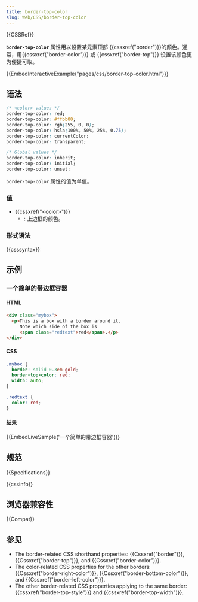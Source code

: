 ```yaml
---
title: border-top-color
slug: Web/CSS/border-top-color
---
```


{{CSSRef}}

**`border-top-color`** 属性用以设置某元素顶部 {{cssxref("border")}}的颜色。通常，用{{cssxref("border-color")}} 或 {{cssxref("border-top")}} 设置该颜色更为便捷可取。

{{EmbedInteractiveExample("pages/css/border-top-color.html")}}

## 语法

```css
/* <color> values */
border-top-color: red;
border-top-color: #ffbb00;
border-top-color: rgb(255, 0, 0);
border-top-color: hsla(100%, 50%, 25%, 0.75);
border-top-color: currentColor;
border-top-color: transparent;

/* Global values */
border-top-color: inherit;
border-top-color: initial;
border-top-color: unset;
```

`border-top-color` 属性的值为单值。

### 值

- {{cssxref("&lt;color&gt;")}}
  - : 上边框的颜色。

### 形式语法

{{csssyntax}}

## 示例

### 一个简单的带边框容器

#### HTML

```html
<div class="mybox">
  <p>This is a box with a border around it.
     Note which side of the box is
     <span class="redtext">red</span>.</p>
</div>
```

#### CSS

```css
.mybox {
  border: solid 0.3em gold;
  border-top-color: red;
  width: auto;
}

.redtext {
  color: red;
}
```

#### 结果

{{EmbedLiveSample('一个简单的带边框容器')}}

## 规范

{{Specifications}}

{{cssinfo}}

## 浏览器兼容性

{{Compat}}

## 参见

- The border-related CSS shorthand properties: {{Cssxref("border")}}, {{Cssxref("border-top")}}, and {{Cssxref("border-color")}}.
- The color-related CSS properties for the other borders: {{Cssxref("border-right-color")}}, {{Cssxref("border-bottom-color")}}, and {{Cssxref("border-left-color")}}.
- The other border-related CSS properties applying to the same border: {{cssxref("border-top-style")}} and {{cssxref("border-top-width")}}.

